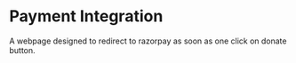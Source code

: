 # Payment Integration

A webpage designed to redirect to razorpay as soon as one click on  donate button.

